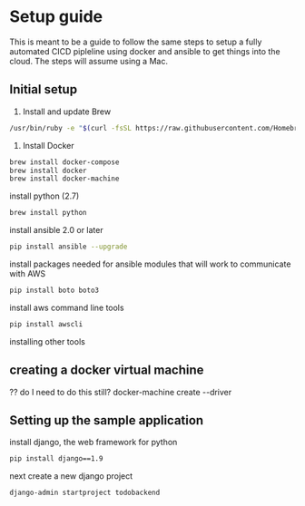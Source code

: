 # Setup guide

This is meant to be a guide to follow the same steps to setup a fully automated CICD pipleline using docker and ansible to get things into the cloud. The steps will assume using a Mac.

## Initial setup

1. Install and update Brew

``` bash
/usr/bin/ruby -e "$(curl -fsSL https://raw.githubusercontent.com/Homebrew/install/master/install)"
```

1. Install Docker

``` bash
brew install docker-compose
brew install docker
brew install docker-machine
```

install python (2.7)

``` bash
brew install python
```

install ansible 2.0 or later

``` bash
pip install ansible --upgrade
```

install packages needed for ansible modules that will work to communicate with AWS

``` bash
pip install boto boto3
```

install aws command line tools

``` bash
pip install awscli
```

installing other tools

## creating a docker virtual machine

?? do I need to do this still?
docker-machine create --driver

## Setting up the sample application

install django, the web framework for python

``` bash
pip install django==1.9
```

next create a new django project

``` bash
django-admin startproject todobackend
```